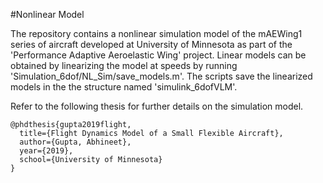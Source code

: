 #Nonlinear Model

The repository contains a nonlinear simulation model of the mAEWing1 series of aircraft developed at University of Minnesota as part of the 'Performance Adaptive Aeroelastic Wing' project.
Linear models can be obtained by linearizing the model at speeds by running 'Simulation_6dof/NL_Sim/save_models.m'.
The scripts save the linearized models in the the structure named 'simulink_6dofVLM'.

Refer to the following thesis for further details on the simulation model.
```
@phdthesis{gupta2019flight,
  title={Flight Dynamics Model of a Small Flexible Aircraft},
  author={Gupta, Abhineet},
  year={2019},
  school={University of Minnesota}
}
```

